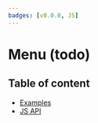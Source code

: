 ```yaml
---
badges: [v0.0.0, JS]
---
```


# Menu (todo) <Badges :texts="$frontmatter.badges" />

## Table of content

- [Examples](./examples)
- [JS API](./js-api)
